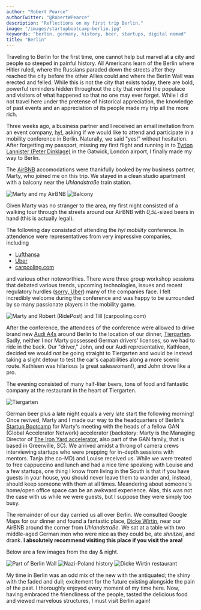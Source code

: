 ```yaml
---
author: "Robert Pearce"
authorTwitter: "@RobertWPearce"
description: "Reflections on my first trip Berlin."
image: "/images/startupbootcamp-berlin.jpg"
keywords: "berlin, germany, history, beer, startups, digital nomad"
title: "Berlin"
---
```


Traveling to Berlin for the first time, one cannot help but marvel at a city and people so steeped in painful history. All Americans learn of the Berlin where Hitler ruled, where the Russians paraded down the streets after they reached the city before the other Allies could and where the Berlin Wall was erected and felled. While this is not the city that exists today, there are bold, powerful reminders hidden throughout the city that remind the populace and visitors of what happened so that no one may ever forget. While I did not travel here under the pretense of historical appreciation, the knowledge of past events and an appreciation of its people made my trip all the more rich.

Three weeks ago, a business partner and I received an email invitation from an event company, [hy!](http://hy.co "Hy!"), asking if we would like to attend and participate in a mobility conference in Berlin. Naturally, we said "yes!" without hesitation. After forgetting my passport, missing my first flight and running in to [Tyrion Lannister (Peter Dinklage)](http://www.wikiwand.com/en/Tyrion_Lannister "Tyrion Lannister") in the Gatwick, London airport, I finally made my way to Berlin.

The [AirBNB](https://www.airbnb.com "AirBNB") accomodations were thankfully booked by my business partner, Marty, who joined me on this trip. We stayed in a clean studio apartment with a balcony near the _Uhlandstraße_ train station.

<img src="/images/uhlandstrasse-apt.jpg" alt="Marty and my AirBNB" title="Marty and my AirBNB" />

<img src="/images/uhlandstrasse-balcony.jpg" alt="Balcony" title="Balcony" />

Given Marty was no stranger to the area, my first night consisted of a walking tour through the streets around our AirBNB with _0,5L_-sized beers in hand (this is actually legal).

The following day consisted of attending the _hy! mobility_ conference. In attendence were representatives from very impressive companies, including

*   [Lufthansa](http://www.lufthansa.com "Lufthansa")
*   [Uber](https://www.uber.com "Uber")
*   [carpooling.com](http://www.carpooling.com "carpooling.com")

and various other noteworthies. There were three group workshop sessions that debated various trends, upcoming technologies, issues and recent regulatory hurdles ([sorry, Uber](http://www.ft.com/cms/s/0/c64c4b42-3279-11e4-a5a2-00144feabdc0.html "Uber banned in Germany")) many of the companies face. I felt incredibly welcome during the conference and was happy to be surrounded by so many passionate players in the mobility game.

<img src="/images/marty-till-robert.jpg" alt="Marty and Robert (RidePost) and Till (carpooling.com)" title="Marty and Robert (RidePost) and Till (carpooling.com)" />

After the conference, the attendees of the conference were allowed to drive brand new [Audi A4s](http://www.audiusa.com/models/audi-a4 "Audi A4") around Berlin to the location of our dinner, [Tiergarten](http://www.berlin.de/orte/sehenswuerdigkeiten/tiergarten/index.en.php "Tiergarten"). Sadly, neither I nor Marty possessed German drivers' licenses, so we had to ride in the back. Our &quot;driver,&quot; John, and our Audi representative, Kathleen, decided we would _not_ be going straight to Tiergarten and would be instead taking a slight detour to test the car's capabilities along a more scenic route. Kathleen was hilarious (a great saleswoman!), and John drove like a pro.


The evening consisted of many half-liter beers, tons of food and fantastic company at the restaurant in the heart of Tiergarten.


<img src="/images/tiergarten-water.jpg" alt="Tiergarten" title="Tiergarten" />

German beer plus a late night equals a very late start the following morning! Once revived, Marty and I made our way to the headquarters of Berlin's [Startup Bootcamp](http://www.startupbootcamp.org/accelerator/berlin.html "Startup Bootcamp") for Marty's meeting with the heads of a fellow <a title="GAN (Global Accelerator Network)">GAN (Global Accelerator Network)</a> accelerator (backstory: Marty is the Managing Director of [The Iron Yard accelerator](http://theironyard.com/accelerator "The Iron Yard accelerator"), also part of the GAN family, that is based in Greenville, SC). We arrived amidst a throng of camera crews interviewing startups who were prepping for in-depth sessions with mentors. Tanja (the co-MD) and Louise received us. While we were treated to free cappuccino and lunch and had a nice time speaking with Louise and a few startups, one thing I know from living in the South is that if you have guests in your house, you should never leave them to wander and, instead, should keep someone with them at all times. Meandering about someone's home/open office space can be an awkward experience. Alas, this was not the case with us while we were guests, but I suppose they were simply too busy.

The remainder of our day carried us all over Berlin. We consulted Google Maps for our dinner and found a fantastic place, [Dicke Wirtin](http://www.dicke-wirtin.de "Dicke Wirtin"), near our AirBNB around the corner from _Uhlandstraße_. We sat at a table with two middle-aged German men who were nice as they could be, ate _shnitzel_, and drank. **I absolutely recommend visiting this place if you visit the area!**

Below are a few images from the day &amp; night.

<img src="/images/berlin-the-wall.jpg" alt="Part of Berlin Wall" title="Part of Berlin Wall" />

<img src="/images/nazi-poland-history.jpg" alt="Nazi-Poland history" title="Nadi-Poland history" />

<img src="/images/dicke-wirtin.jpg" alt="Dicke Wirtin restaurant" title="Dicke Wirtin restaurant" />

My time in Berlin was an odd mix of the new with the antiquated; the shiny with the faded and dull; excitement for the future existing alongside the pain of the past. I thoroughly enjoyed every moment of my time here. Now, having embraced the friendliness of the people, tasted the delicious food and viewed marvelous structures, I must visit Berlin again!
